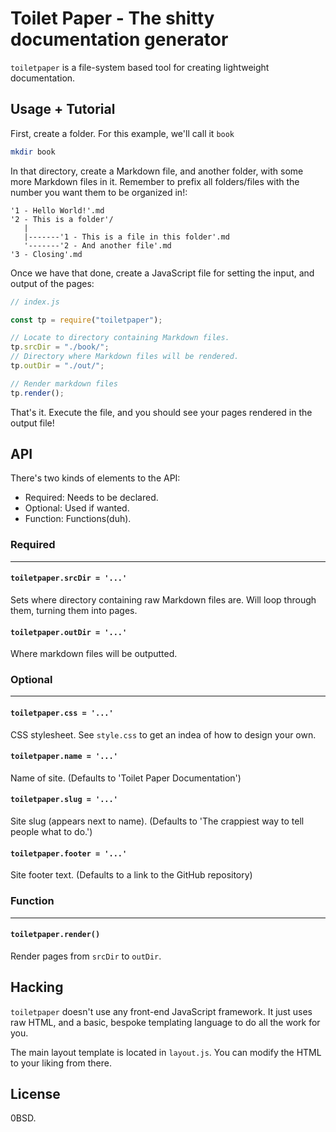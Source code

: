 # Toilet Paper - The shitty documentation generator

`toiletpaper` is a file-system based tool for creating lightweight
documentation.

## Usage + Tutorial

First, create a folder. For this example, we'll call it `book`

```sh
mkdir book
```

In that directory, create a Markdown file, and another folder, with some
more Markdown files in it. Remember to prefix all folders/files with the number
you want them to be organized in!:

```
'1 - Hello World!'.md
'2 - This is a folder'/
   |
   |-------'1 - This is a file in this folder'.md
   '-------'2 - And another file'.md
'3 - Closing'.md
```

Once we have that done, create a JavaScript file for setting the input, and output of the pages:

```js
// index.js

const tp = require("toiletpaper");

// Locate to directory containing Markdown files.
tp.srcDir = "./book/";
// Directory where Markdown files will be rendered.
tp.outDir = "./out/";

// Render markdown files
tp.render();
```

<!--
or, if you want to go with the CLI...

```sh
NOT YET!
toiletpaper -s book/ -o out/
```
-->

That's it. Execute the file, and you should see your pages rendered in the output file!

## API

There's two kinds of elements to the API:

- Required: Needs to be declared.
- Optional: Used if wanted.
- Function: Functions(duh).

### Required

---

#### `toiletpaper.srcDir = '...'`

Sets where directory containing raw Markdown files are. Will loop through them, turning them into pages.

#### `toiletpaper.outDir = '...'`

Where markdown files will be outputted.

### Optional

---

#### `toiletpaper.css = '...'`

CSS stylesheet. See `style.css` to get an indea of how to design your own.

#### `toiletpaper.name = '...'`

Name of site. (Defaults to 'Toilet Paper Documentation')

#### `toiletpaper.slug = '...'`

Site slug (appears next to name). (Defaults to 'The crappiest way to tell people what to do.')

#### `toiletpaper.footer = '...'`

Site footer text. (Defaults to a link to the GitHub repository)

### Function

---

#### `toiletpaper.render()`

Render pages from `srcDir` to `outDir`.

## Hacking

`toiletpaper` doesn't use any front-end JavaScript framework. It just uses raw HTML, and a basic,
bespoke templating language to do all the work for you.

The main layout template is located in `layout.js`. You can modify the HTML to your liking from there.

## License

0BSD.
